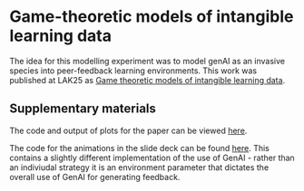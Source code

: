 # Game-theoretic models of intangible learning data

The idea for this modelling experiment was to model genAI as an invasive species into peer-feedback learning environments.
This work was published at LAK25 as [Game theoretic models of intangible learning data](https://dl.acm.org/doi/10.1145/3706468.3706557).

## Supplementary materials

The code and output of plots for the paper can be viewed [here](https://htmlpreview.github.io/?https://github.com/benwhicks/LAK25-EGT-modelling-GenAI-invasive-species/blob/main/EGT-modelling-LLM-invasion.html).

The code for the animations in the slide deck can be found [here](https://github.com/benwhicks/LAK25-EGT-modelling-GenAI-invasive-species/blob/main/plots-for-LAK25-slides.R). This contains a slightly different implementation of the use of GenAI - rather than an indiviudal strategy it is an environment parameter that dictates the overall use of GenAI for generating feedback. 
